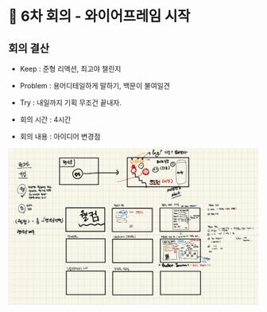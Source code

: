 # 🚿 6차 회의 - 와이어프레임 시작
## 회의 결산

- Keep :  준형 리액션, 최고야 챌린지
- Problem : 용어디테일하게 말하기, 백문이 불여일견
- Try : 내일까지 기획 무조건 끝내자.

- 회의 시간 :  4시간
- 회의 내용 : 아이디어 변경점

<img src="./assets/wireframe.jpeg" alt="wirefrmae" title="wirefrmae" style="zoom:200%;" />
